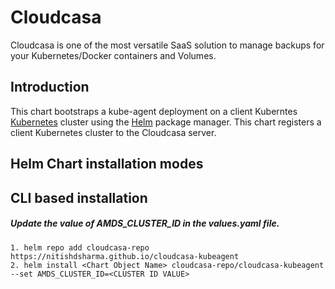 # Cloudcasa
Cloudcasa is one of the most versatile SaaS solution to manage backups for your Kubernetes/Docker containers and Volumes.

## Introduction

This chart bootstraps a kube-agent deployment on a client Kuberntes [Kubernetes](http://kubernetes.io) cluster using the [Helm](https://helm.sh) package manager. This chart registers a client Kubernetes cluster to the Cloudcasa server.

## Helm Chart installation modes

## CLI based installation
##### Update the value of AMDS_CLUSTER_ID in the values.yaml file.

```
1. helm repo add cloudcasa-repo https://nitishdsharma.github.io/cloudcasa-kubeagent
2. helm install <Chart Object Name> cloudcasa-repo/cloudcasa-kubeagent --set AMDS_CLUSTER_ID=<CLUSTER ID VALUE>
```
